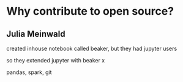 # Why contribute to open source?

## Julia Meinwald

created inhouse notebook called beaker, but they had jupyter users

so they extended jupyter with beaker x

pandas, spark, git

